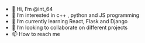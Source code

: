 - 👋 Hi, I’m @int_64
- 👀 I’m interested in c++ , python and JS programming
- 🌱 I’m currently learning React, Flask and Django
- 💞️ I’m looking to collaborate on different projects
- 📫 How to reach me 

<!---
int_64 is a ✨ special ✨ repository because its `README.md` (this file) appears on your GitHub profile.
You can click the Preview link to take a look at your changes.
--->
